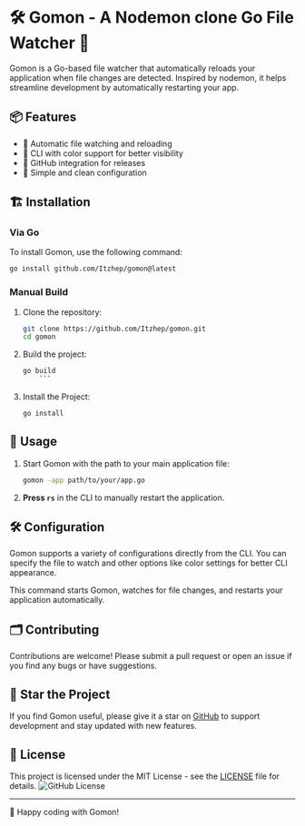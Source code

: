 # 🛠️ Gomon - A Nodemon clone Go File Watcher 🚀

Gomon is a Go-based file watcher that automatically reloads your application when file changes are detected. Inspired by nodemon, it helps streamline development by automatically restarting your app.

## 📦 Features

- 🔄 Automatic file watching and reloading
- 🎨 CLI with color support for better visibility
- 🔑 GitHub integration for releases
- 📝 Simple and clean configuration

## 🏗️ Installation

### Via Go

To install Gomon, use the following command:

```bash
go install github.com/Itzhep/gomon@latest
```

### Manual Build

1. Clone the repository:

    ```bash
    git clone https://github.com/Itzhep/gomon.git
    cd gomon
    ```

2. Build the project:

    ```bash
    go build
        ```
3. Install the Project:

    ```bash
    go install
    ```
## 🚀 Usage

1. Start Gomon with the path to your main application file:

    ```bash
    gomon -app path/to/your/app.go
    ```

2. **Press `rs`** in the CLI to manually restart the application.

## 🛠️ Configuration

Gomon supports a variety of configurations directly from the CLI. You can specify the file to watch and other options like color settings for better CLI appearance.


This command starts Gomon, watches for file changes, and restarts your application automatically.

## 🗂️ Contributing

Contributions are welcome! Please submit a pull request or open an issue if you find any bugs or have suggestions.

## 🌟 Star the Project

If you find Gomon useful, please give it a star on [GitHub](https://github.com/Itzhep/gomon) to support development and stay updated with new features.

## 📄 License

This project is licensed under the MIT License - see the [LICENSE](LICENSE) file for details.
![GitHub License](https://img.shields.io/github/license/Itzhep/gomon)

---

🚀 Happy coding with Gomon!
